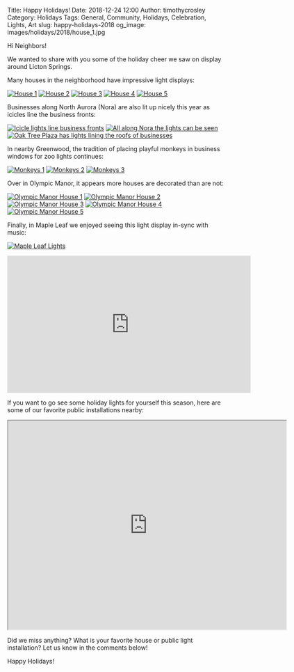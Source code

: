 Title: Happy Holidays!
Date: 2018-12-24 12:00
Author: timothycrosley
Category: Holidays
Tags: General, Community, Holidays, Celebration, Lights, Art
slug: happy-holidays-2018
og_image: images/holidays/2018/house_1.jpg

Hi Neighbors!

We wanted to share with you some of the holiday cheer we saw on display around Licton Springs.

Many houses in the neighborhood have impressive light displays:

[![House 1](/images/holidays/2018/house_1.jpg)](/images/holidays/2018/house_1.jpg)
[![House 2](/images/holidays/2018/house_2.jpg)](/images/holidays/2018/house_2.jpg)
[![House 3](/images/holidays/2018/house_3.jpg)](/images/holidays/2018/house_3.jpg)
[![House 4](/images/holidays/2018/house_4.jpg)](/images/holidays/2018/house_4.jpg)
[![House 5](/images/holidays/2018/house_5.jpg)](/images/holidays/2018/house_5.jpg)

Businesses along North Aurora (Nora) are also lit up nicely this year as icicles line the business fronts:

[![Icicle lights line business fronts](/images/holidays/2018/aurora_1.jpg)](/images/holidays/2018/aurora_1.jpg)
[![All along Nora the lights can be seen](/images/holidays/2018/aurora_2.jpg)](/images/holidays/2018/aurora_2.jpg)
[![Oak Tree Plaza has lights lining the roofs of businesses](/images/holidays/2018/aurora_3.jpg)](/images/holidays/2018/aurora_3.jpg)

In nearby Greenwood, the tradition of placing playful monkeys in business windows for zoo lights continues:

[![Monkeys 1](/images/holidays/2018/monkeys_1.jpg)](/images/holidays/2018/monkeys_1.jpg)
[![Monkeys 2](/images/holidays/2018/monkeys_2.jpg)](/images/holidays/2018/monkeys_2.jpg)
[![Monkeys 3](/images/holidays/2018/monkeys_3.jpg)](/images/holidays/2018/monkeys_3.jpg)

Over in Olympic Manor, it appears more houses are decorated than are not:

[![Olympic Manor House 1](/images/holidays/2018/olympic_manor_1.jpg)](/images/holidays/2018/olympic_manor_1.jpg)
[![Olympic Manor House 2](/images/holidays/2018/olympic_manor_2.jpg)](/images/holidays/2018/olympic_manor_2.jpg)
[![Olympic Manor House 3](/images/holidays/2018/olympic_manor_3.jpg)](/images/holidays/2018/olympic_manor_3.jpg)
[![Olympic Manor House 4](/images/holidays/2018/olympic_manor_4.jpg)](/images/holidays/2018/olympic_manor_4.jpg)
[![Olympic Manor House 5](/images/holidays/2018/olympic_manor_5.jpg)](/images/holidays/2018/olympic_manor_5.jpg)

Finally, in Maple Leaf we enjoyed seeing this light display in-sync with music:

[![Maple Leaf Lights](/images/holidays/2018/mapleleaf_lights.jpg)](/images/holidays/2018/mapleleaf_lights.jpg)
<iframe width="560" height="315" src="https://www.youtube.com/embed/DAPtZdYA4RA" frameborder="0" allow="accelerometer; autoplay; encrypted-media; gyroscope; picture-in-picture" allowfullscreen></iframe>

If you want to go see some holiday lights for yourself this season, here are some of our favorite public installations nearby:

<iframe src="https://www.google.com/maps/d/u/0/embed?mid=11XofWGbfn1N3P32Prbg2z0lW2Agcx5QX" width="640" height="480"></iframe>

Did we miss anything? What is your favorite house or public light installation? Let us know in the comments below!

Happy Holidays!

